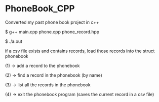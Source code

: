 # PhoneBook_CPP
Converted my past phone book project in c++


$ g++ main.cpp phone.cpp phone_record.hpp


$ ./a.out


if a csv file exists and contains records, load those records into the struct phonebook


(1) -> add a record to the phonebook

(2) -> find a record in the phonebook (by name)

(3) -> list all the records in the phonebook

(4) -> exit the phonebook program (saves the current record in a csv file)
